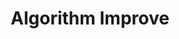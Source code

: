 ---
title: "Algorithm Improve"
image: cover.jpg
description:
style:
    background: "#0177b8"
    color: "#fff"
---